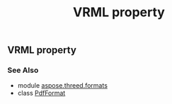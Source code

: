 ﻿---
title: VRML property
second_title: Aspose.3D for Python via .NET API References
description: 
type: docs
weight: 510
url: /python-net/aspose.threed.formats/pdfformat/vrml/
is_root: false
---

## VRML property


### See Also
* module [aspose.threed.formats](../../)
* class [PdfFormat](/3d/python-net/aspose.threed.formats/pdfformat)
